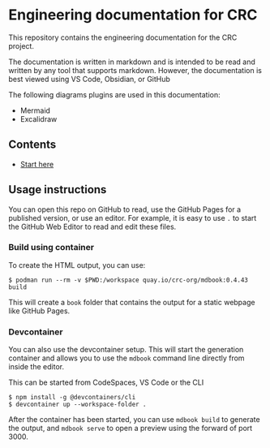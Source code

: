 Engineering documentation for CRC
=================================

This repository contains the engineering documentation for the CRC project.

The documentation is written in markdown and is intended to be read and written
by any tool that supports markdown. However, the documentation is best viewed
using VS Code, Obsidian, or GitHub

The following diagrams plugins are used in this documentation:
 - Mermaid
 - Excalidraw


## Contents

  - [Start here](./content/SUMMARY.md)


## Usage instructions
You can open this repo on GitHub to read, use the GitHub Pages for a published version, or use an editor.
For example, it is easy to use `.` to start the GitHub Web Editor to read and edit these files.


### Build using container
To create the HTML output, you can use:

```
$ podman run --rm -v $PWD:/workspace quay.io/crc-org/mdbook:0.4.43 build
```

This will create a `book` folder that contains the output for a static webpage like GitHub Pages.


### Devcontainer
You can also use the devcontainer setup. This will start the generation container and allows you to use the `mdbook` command line directly from inside the editor.

This can be started from CodeSpaces, VS Code or the CLI
```shell
$ npm install -g @devcontainers/cli
$ devcontainer up --workspace-folder .
```

After the container has been started, you can use `mdbook build` to generate the output, and `mdbook serve` to open a preview using the forward of port 3000.